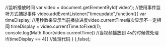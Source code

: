 //监听播放时间
var video = document.getElementById('video');
//使用事件监听方式捕捉事件
video.addEventListener("timeupdate",function(){
    var timeDisplay;
	//用秒数来显示当前播放进度video.currentTime每次显示不一定相同
	timeDisplay = video.currentTime.toFixed(1);
	console.log(Math.floor(video.currentTime))
    //当视频播放到 4s的时候做处理
	if(timeDisplay == 4){
	        //处理代码
	}
},false);
